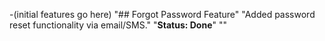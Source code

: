 -(initial features go here)
"## Forgot Password Feature" 
"Added password reset functionality via email/SMS." 
"**Status: Done**" 
"" 
